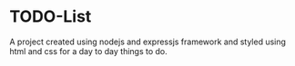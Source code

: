 # TODO-List
A project created using nodejs and expressjs framework and styled using html and css for a day to day things to do.
